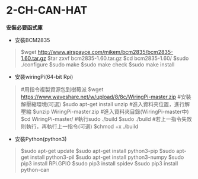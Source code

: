 # 2-CH-CAN-HAT
**安裝必要函式庫**
* 安裝BCM2835
> $wget http://www.airspayce.com/mikem/bcm2835/bcm2835-1.60.tar.gz
> $tar zxvf bcm2835-1.60.tar.gz
> $cd bcm2835-1.60/
> $sudo ./configure
> $sudo make
> $sudo make check
> $sudo make install
* 安裝wiringPi(64-bit Rpi)
> #用指令複製資源包到樹莓派
> $wget https://www.waveshare.net/w/upload/8/8c/WiringPi-master.zip
> #安裝解壓縮環境(可選)
> $sudo apt-get install unzip
> #進入資料夾位置，進行解壓縮
> $unzip WiringPi-master.zip
> #進入資料夾目錄(WiringPi-master中)
> $cd WiringPi-master/
> #執行sudo ./build
> $sudo ./build
> #若上一指令失敗則執行，再執行上一指令(可選)
> $chmod +x ./build
* 安裝Python(python3)
> $sudo apt-get update
> $sudo apt-get install python3-pip
> $sudo apt-get install python3-pil
> $sudo apt-get install python3-numpy
> $sudo pip3 install RPi.GPIO
> $sudo pip3 install spidev
> $sudo pip3 install python-can
